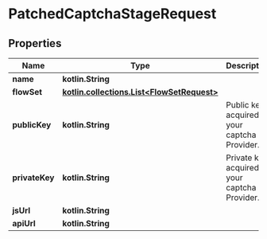 
# PatchedCaptchaStageRequest

## Properties
Name | Type | Description | Notes
------------ | ------------- | ------------- | -------------
**name** | **kotlin.String** |  |  [optional]
**flowSet** | [**kotlin.collections.List&lt;FlowSetRequest&gt;**](FlowSetRequest.md) |  |  [optional]
**publicKey** | **kotlin.String** | Public key, acquired your captcha Provider. |  [optional]
**privateKey** | **kotlin.String** | Private key, acquired your captcha Provider. |  [optional]
**jsUrl** | **kotlin.String** |  |  [optional]
**apiUrl** | **kotlin.String** |  |  [optional]




